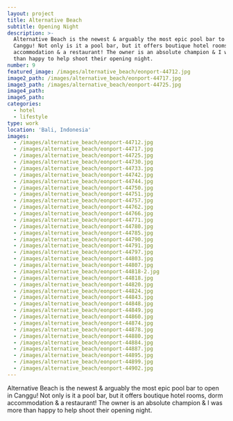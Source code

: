 ```yaml
---
layout: project
title: Alternative Beach
subtitle: Opening Night
description: >-
  Alternative Beach is the newest & arguably the most epic pool bar to open in
  Canggu! Not only is it a pool bar, but it offers boutique hotel rooms, dorm
  accommodation & a restaurant! The owner is an absolute champion & I was more
  than happy to help shoot their opening night.
number: 9
featured_image: /images/alternative_beach/eonport-44712.jpg
image2_path: /images/alternative_beach/eonport-44717.jpg
image3_path: /images/alternative_beach/eonport-44725.jpg
image4_path:
image5_path:
categories:
  - hotel
  - lifestyle
type: work
location: 'Bali, Indonesia'
images:
  - /images/alternative_beach/eonport-44712.jpg
  - /images/alternative_beach/eonport-44717.jpg
  - /images/alternative_beach/eonport-44725.jpg
  - /images/alternative_beach/eonport-44730.jpg
  - /images/alternative_beach/eonport-44733.jpg
  - /images/alternative_beach/eonport-44742.jpg
  - /images/alternative_beach/eonport-44744.jpg
  - /images/alternative_beach/eonport-44750.jpg
  - /images/alternative_beach/eonport-44751.jpg
  - /images/alternative_beach/eonport-44757.jpg
  - /images/alternative_beach/eonport-44762.jpg
  - /images/alternative_beach/eonport-44766.jpg
  - /images/alternative_beach/eonport-44771.jpg
  - /images/alternative_beach/eonport-44780.jpg
  - /images/alternative_beach/eonport-44785.jpg
  - /images/alternative_beach/eonport-44790.jpg
  - /images/alternative_beach/eonport-44791.jpg
  - /images/alternative_beach/eonport-44797.jpg
  - /images/alternative_beach/eonport-44803.jpg
  - /images/alternative_beach/eonport-44807.jpg
  - /images/alternative_beach/eonport-44818-2.jpg
  - /images/alternative_beach/eonport-44818.jpg
  - /images/alternative_beach/eonport-44820.jpg
  - /images/alternative_beach/eonport-44824.jpg
  - /images/alternative_beach/eonport-44843.jpg
  - /images/alternative_beach/eonport-44848.jpg
  - /images/alternative_beach/eonport-44849.jpg
  - /images/alternative_beach/eonport-44860.jpg
  - /images/alternative_beach/eonport-44874.jpg
  - /images/alternative_beach/eonport-44878.jpg
  - /images/alternative_beach/eonport-44880.jpg
  - /images/alternative_beach/eonport-44884.jpg
  - /images/alternative_beach/eonport-44887.jpg
  - /images/alternative_beach/eonport-44895.jpg
  - /images/alternative_beach/eonport-44899.jpg
  - /images/alternative_beach/eonport-44902.jpg
---
```


Alternative Beach is the newest & arguably the most epic pool bar to open in Canggu! Not only is it a pool bar, but it offers boutique hotel rooms, dorm accommodation & a restaurant! The owner is an absolute champion & I was more than happy to help shoot their opening night.
